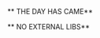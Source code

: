 **                                              THE DAY HAS CAME**

**                                              NO EXTERNAL LIBS**

